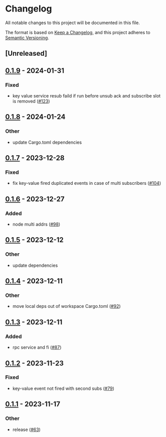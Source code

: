 # Changelog
All notable changes to this project will be documented in this file.

The format is based on [Keep a Changelog](https://keepachangelog.com/en/1.0.0/),
and this project adheres to [Semantic Versioning](https://semver.org/spec/v2.0.0.html).

## [Unreleased]

## [0.1.9](https://github.com/8xFF/atm0s-sdn/compare/atm0s-sdn-key-value-v0.1.8...atm0s-sdn-key-value-v0.1.9) - 2024-01-31

### Fixed
- key value service resub faild if run before unsub ack and subscribe slot is removed ([#123](https://github.com/8xFF/atm0s-sdn/pull/123))

## [0.1.8](https://github.com/8xFF/atm0s-sdn/compare/atm0s-sdn-key-value-v0.1.7...atm0s-sdn-key-value-v0.1.8) - 2024-01-24

### Other
- update Cargo.toml dependencies

## [0.1.7](https://github.com/8xFF/atm0s-sdn/compare/atm0s-sdn-key-value-v0.1.6...atm0s-sdn-key-value-v0.1.7) - 2023-12-28

### Fixed
- fix key-value fired duplicated events in case of multi subscribers ([#104](https://github.com/8xFF/atm0s-sdn/pull/104))

## [0.1.6](https://github.com/8xFF/atm0s-sdn/compare/atm0s-sdn-key-value-v0.1.5...atm0s-sdn-key-value-v0.1.6) - 2023-12-27

### Added
- node multi addrs ([#98](https://github.com/8xFF/atm0s-sdn/pull/98))

## [0.1.5](https://github.com/8xFF/atm0s-sdn/compare/atm0s-sdn-key-value-v0.1.4...atm0s-sdn-key-value-v0.1.5) - 2023-12-12

### Other
- update dependencies

## [0.1.4](https://github.com/8xFF/atm0s-sdn/compare/atm0s-sdn-key-value-v0.1.3...atm0s-sdn-key-value-v0.1.4) - 2023-12-11

### Other
- move local deps out of workspace Cargo.toml ([#92](https://github.com/8xFF/atm0s-sdn/pull/92))

## [0.1.3](https://github.com/8xFF/atm0s-sdn/compare/atm0s-sdn-key-value-v0.1.2...atm0s-sdn-key-value-v0.1.3) - 2023-12-11

### Added
- rpc service and fi ([#87](https://github.com/8xFF/atm0s-sdn/pull/87))

## [0.1.2](https://github.com/8xFF/atm0s-sdn/compare/atm0s-sdn-key-value-v0.1.1...atm0s-sdn-key-value-v0.1.2) - 2023-11-23

### Fixed
- key-value event not fired with second subs ([#79](https://github.com/8xFF/atm0s-sdn/pull/79))

## [0.1.1](https://github.com/8xFF/atm0s-sdn/compare/atm0s-sdn-key-value-v0.1.0...atm0s-sdn-key-value-v0.1.1) - 2023-11-17

### Other
- release ([#63](https://github.com/8xFF/atm0s-sdn/pull/63))
